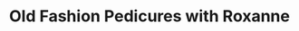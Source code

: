 ---
title: "Old Fashion Pedicures with Roxanne"
url: /apache-junction/old-fashion-pedicures-with-roxanne/
shop: Kosmetik
---